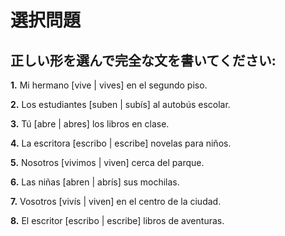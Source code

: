 # 選択問題

## 正しい形を選んで完全な文を書いてください:

**1.** Mi hermano [vive | vives] en el segundo piso.

   <div class="answer-line-long"></div>

**2.** Los estudiantes [suben | subís] al autobús escolar.

   <div class="answer-line-long"></div>

**3.** Tú [abre | abres] los libros en clase.

   <div class="answer-line-long"></div>

**4.** La escritora [escribo | escribe] novelas para niños.

   <div class="answer-line-long"></div>

**5.** Nosotros [vivimos | viven] cerca del parque.

   <div class="answer-line-long"></div>

**6.** Las niñas [abren | abrís] sus mochilas.

   <div class="answer-line-long"></div>

**7.** Vosotros [vivís | viven] en el centro de la ciudad.

   <div class="answer-line-long"></div>

**8.** El escritor [escribo | escribe] libros de aventuras.

   <div class="answer-line-long"></div>